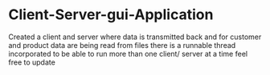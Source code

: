 # Client-Server-gui-Application
Created a client and server where data is transmitted back and for
customer and product data are being read from files 
there is a runnable thread incorporated to be able to run more than one client/ server at a time
feel free to update
